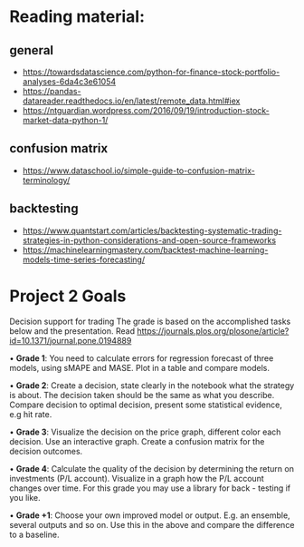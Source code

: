 # Reading material:
## general
- https://towardsdatascience.com/python-for-finance-stock-portfolio-analyses-6da4c3e61054
- https://pandas-datareader.readthedocs.io/en/latest/remote_data.html#iex
- https://ntguardian.wordpress.com/2016/09/19/introduction-stock-market-data-python-1/
## confusion matrix
- https://www.dataschool.io/simple-guide-to-confusion-matrix-terminology/
## backtesting
- https://www.quantstart.com/articles/backtesting-systematic-trading-strategies-in-python-considerations-and-open-source-frameworks
- https://machinelearningmastery.com/backtest-machine-learning-models-time-series-forecasting/

# Project 2 Goals
 
Decision support for trading
The grade is based on the accomplished tasks below and the presentation. Read 
https://journals.plos.org/plosone/article?id=10.1371/journal.pone.0194889

• **Grade 1**: You need to calculate errors for regression forecast of three models, using sMAPE and MASE. Plot in a table and compare models. 

• **Grade 2**: Create a decision, state clearly in the notebook what the strategy is about. The decision taken should be the same as what you describe. Compare decision to optimal decision, present some statistical evidence, e.g hit rate.

• **Grade 3**: Visualize the decision on the price graph, different color each decision. Use an interactive graph. Create a confusion matrix for the decision outcomes.

• **Grade 4**: Calculate the quality of the decision by determining the return on investments (P/L account). Visualize in a graph how the P/L account changes over time. For this grade you may use a library for back - testing if you like.

• **Grade +1**: Choose your own improved model or output. E.g. an ensemble, several outputs and so on. Use this in the above and compare the difference to a baseline.
